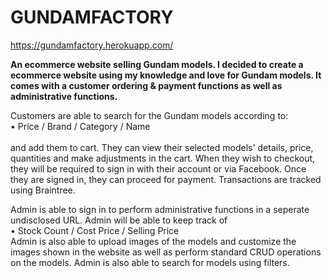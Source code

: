 # GUNDAMFACTORY

https://gundamfactory.herokuapp.com/

<strong>An ecommerce website selling Gundam models. I decided to create a ecommerce website using my knowledge and love for Gundam models. It comes with a customer ordering & payment functions as well as administrative functions.</strong>

Customers are able to search for the Gundam models according to: 
<br>
• Price / Brand / Category / Name <br>
<br>
and add them to cart. They can view their selected models' details, price, quantities and make adjustments in the cart. When they wish to checkout, they will be required to sign in with their account or via Facebook. Once they are signed in, they can proceed for payment. Transactions are tracked using Braintree. 

Admin is able to sign in to perform administrative functions in a seperate undisclosed URL. Admin will be able to keep track of <br> 
• Stock Count / Cost Price / Selling Price 
<br>
Admin is also able to upload images of the models and customize the images shown in the website as well as perform standard CRUD operations on the models. Admin is also able to search for models using filters.
